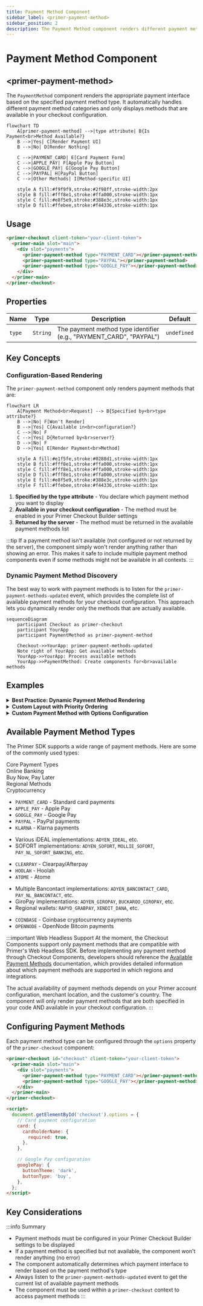 ```yaml
---
title: Payment Method Component
sidebar_label: <primer-payment-method>
sidebar_position: 2
description: The Payment Method component renders different payment method interfaces based on their type and availability in your configuration.
---
```


# Payment Method Component

## \<primer-payment-method\>

The `PaymentMethod` component renders the appropriate payment interface based on the specified payment method type. It automatically handles different payment method categories and only displays methods that are available in your checkout configuration.

```mermaid
flowchart TD
    A[primer-payment-method] -->|type attribute| B{Is Payment<br>Method Available?}
    B -->|Yes| C[Render Payment UI]
    B -->|No| D[Render Nothing]

    C -->|PAYMENT_CARD| E[Card Payment Form]
    C -->|APPLE_PAY| F[Apple Pay Button]
    C -->|GOOGLE_PAY| G[Google Pay Button]
    C -->|PAYPAL| H[PayPal Button]
    C -->|Other Methods| I[Method-specific UI]

    style A fill:#f9f9f9,stroke:#2f98ff,stroke-width:2px
    style B fill:#fff8e1,stroke:#ffa000,stroke-width:1px
    style C fill:#e8f5e9,stroke:#388e3c,stroke-width:1px
    style D fill:#ffebee,stroke:#f44336,stroke-width:1px
```

## Usage

```html
<primer-checkout client-token="your-client-token">
  <primer-main slot="main">
    <div slot="payments">
      <primer-payment-method type="PAYMENT_CARD"></primer-payment-method>
      <primer-payment-method type="PAYPAL"></primer-payment-method>
      <primer-payment-method type="GOOGLE_PAY"></primer-payment-method>
    </div>
  </primer-main>
</primer-checkout>
```

## Properties

| Name   | Type     | Description                                                         | Default     |
| ------ | -------- | ------------------------------------------------------------------- | ----------- |
| `type` | `String` | The payment method type identifier (e.g., "PAYMENT_CARD", "PAYPAL") | `undefined` |

## Key Concepts

### Configuration-Based Rendering

The `primer-payment-method` component only renders payment methods that are:

```mermaid
flowchart LR
    A[Payment Method<br>Request] --> B{Specified by<br>type attribute?}
    B -->|No| F[Won't Render]
    B -->|Yes| C{Available in<br>configuration?}
    C -->|No| F
    C -->|Yes| D{Returned by<br>server?}
    D -->|No| F
    D -->|Yes| E[Render Payment<br>Method]

    style A fill:#e1f5fe,stroke:#0288d1,stroke-width:1px
    style B fill:#fff8e1,stroke:#ffa000,stroke-width:1px
    style C fill:#fff8e1,stroke:#ffa000,stroke-width:1px
    style D fill:#fff8e1,stroke:#ffa000,stroke-width:1px
    style E fill:#e8f5e9,stroke:#388e3c,stroke-width:1px
    style F fill:#ffebee,stroke:#f44336,stroke-width:1px
```

1. **Specified by the type attribute** - You declare which payment method you want to display
2. **Available in your checkout configuration** - The method must be enabled in your Primer Checkout Builder settings
3. **Returned by the server** - The method must be returned in the available payment methods list

:::tip
If a payment method isn't available (not configured or not returned by the server), the component simply won't render anything rather than showing an error. This makes it safe to include multiple payment method components even if some methods might not be available in all contexts.
:::

### Dynamic Payment Method Discovery

The best way to work with payment methods is to listen for the `primer-payment-methods-updated` event, which provides the complete list of available payment methods for your checkout configuration. This approach lets you dynamically render only the methods that are actually available.

```mermaid
sequenceDiagram
    participant Checkout as primer-checkout
    participant YourApp
    participant PaymentMethod as primer-payment-method

    Checkout->>YourApp: primer-payment-methods-updated
    Note right of YourApp: Get available methods
    YourApp->>YourApp: Process available methods
    YourApp->>PaymentMethod: Create components for<br>available methods
```

## Examples

<details>
<summary><strong>Best Practice: Dynamic Payment Method Rendering</strong></summary>

This example shows how to listen for available payment methods and dynamically render them:

```html
<primer-checkout id="checkout" client-token="your-client-token">
  <primer-main slot="main">
    <div slot="payments" id="payment-methods-container">
      <!-- Payment methods will be inserted here -->
    </div>
  </primer-main>
</primer-checkout>

<script>
  const checkout = document.getElementById('checkout');

  checkout.addEventListener('primer-payment-methods-updated', (event) => {
    const paymentMethods = event.detail;
    const container = document.getElementById('payment-methods-container');

    // Clear previous content
    container.innerHTML = '';

    // Render all available payment methods
    paymentMethods.toArray().forEach((method) => {
      container.innerHTML += `
        <div class="payment-method-item">
          <primer-payment-method type="${method.type}"></primer-payment-method>
        </div>
      `;
    });
  });
</script>
```

</details>

<details>
<summary><strong>Custom Layout with Priority Ordering</strong></summary>

This example shows how to create a custom layout where certain payment methods are prioritized:

```html
<primer-checkout id="checkout" client-token="your-client-token">
  <primer-main slot="main">
    <div slot="payments">
      <!-- Prioritize card payment (only displays if available) -->
      <div class="primary-payment-method">
        <primer-payment-method type="PAYMENT_CARD"></primer-payment-method>
      </div>

      <!-- Digital wallets section -->
      <div id="wallets-container" class="payment-section">
        <h3>Quick Checkout</h3>
        <div class="wallet-methods">
          <primer-payment-method type="APPLE_PAY"></primer-payment-method>
          <primer-payment-method type="GOOGLE_PAY"></primer-payment-method>
        </div>
      </div>

      <!-- Other methods will be dynamically added here -->
      <div id="other-methods-container" class="payment-section"></div>
    </div>
  </primer-main>
</primer-checkout>

<script>
  const checkout = document.getElementById('checkout');

  // Define payment method categories
  const walletTypes = ['APPLE_PAY', 'GOOGLE_PAY'];
  const priorityTypes = ['PAYMENT_CARD', 'APPLE_PAY', 'GOOGLE_PAY'];

  checkout.addEventListener('primer-payment-methods-updated', (event) => {
    const paymentMethods = event.detail;
    const allMethods = paymentMethods.toArray();
    const otherContainer = document.getElementById('other-methods-container');
    const walletsContainer = document.getElementById('wallets-container');

    // Check if any wallet methods are available
    const hasWallets = allMethods.some((method) =>
      walletTypes.includes(method.type),
    );

    // Hide wallets container if no wallet methods are available
    if (!hasWallets) {
      walletsContainer.style.display = 'none';
    }

    // Add other payment methods (excluding priority ones)
    const otherMethods = allMethods.filter(
      (method) => !priorityTypes.includes(method.type),
    );

    if (otherMethods.length > 0) {
      otherContainer.innerHTML = '<h3>Other Payment Options</h3>';

      otherMethods.forEach((method) => {
        otherContainer.innerHTML += `
          <div class="payment-method-item">
            <primer-payment-method type="${method.type}"></primer-payment-method>
          </div>
        `;
      });
    } else {
      otherContainer.style.display = 'none';
    }
  });
</script>
```

</details>

<details>
<summary><strong>Custom Payment Method with Options Configuration</strong></summary>

```html
<primer-checkout id="checkout" client-token="your-client-token">
  <primer-main slot="main">
    <div slot="payments">
      <primer-payment-method type="PAYMENT_CARD"></primer-payment-method>
    </div>
  </primer-main>
</primer-checkout>

<script>
  const checkout = document.getElementById('checkout');

  // Configure card payment options
  checkout.options = {
    card: {
      cardholderName: {
        required: true,
      },
      allowedCardNetworks: ['visa', 'mastercard', 'amex'],
    },
  };
</script>
```

</details>

## Available Payment Method Types

The Primer SDK supports a wide range of payment methods. Here are some of the commonly used types:

<div class="tabs-container">
<div class="tabs">
<div class="tab core active">Core Payment Types</div>
<div class="tab banking">Online Banking</div>
<div class="tab bnpl">Buy Now, Pay Later</div>
<div class="tab regional">Regional Methods</div>
<div class="tab crypto">Cryptocurrency</div>
</div>

<div class="tab-content core active">

- `PAYMENT_CARD` - Standard card payments
- `APPLE_PAY` - Apple Pay
- `GOOGLE_PAY` - Google Pay
- `PAYPAL` - PayPal payments
- `KLARNA` - Klarna payments

</div>

<div class="tab-content banking">

- Various iDEAL implementations: `ADYEN_IDEAL`, etc.
- SOFORT implementations: `ADYEN_SOFORT`, `MOLLIE_SOFORT`, `PAY_NL_SOFORT_BANKING`, etc.

</div>

<div class="tab-content bnpl">

- `CLEARPAY` - Clearpay/Afterpay
- `HOOLAH` - Hoolah
- `ATOME` - Atome

</div>

<div class="tab-content regional">

- Multiple Bancontact implementations: `ADYEN_BANCONTACT_CARD`, `PAY_NL_BANCONTACT`, etc.
- GiroPay implementations: `ADYEN_GIROPAY`, `BUCKAROO_GIROPAY`, etc.
- Regional wallets: `RAPYD_GRABPAY`, `XENDIT_DANA`, etc.

</div>

<div class="tab-content crypto">

- `COINBASE` - Coinbase cryptocurrency payments
- `OPENNODE` - OpenNode Bitcoin payments

</div>
</div>

:::important Web Headless Support
At the moment, the Checkout Components support only payment methods that are compatible with Primer's Web Headless SDK. Before implementing any payment method through Checkout Components, developers should reference the [Available Payment Methods](https://primer.io/docs/payment-methods/available-payment-methods) documentation, which provides detailed information about which payment methods are supported in which regions and integrations.

The actual availability of payment methods depends on your Primer account configuration, merchant location, and the customer's country. The component will only render payment methods that are both specified in your code AND available in your checkout configuration.
:::

## Configuring Payment Methods

Each payment method type can be configured through the `options` property of the `primer-checkout` component:

```html
<primer-checkout id="checkout" client-token="your-client-token">
  <primer-main slot="main">
    <div slot="payments">
      <primer-payment-method type="PAYMENT_CARD"></primer-payment-method>
      <primer-payment-method type="GOOGLE_PAY"></primer-payment-method>
    </div>
  </primer-main>
</primer-checkout>

<script>
  document.getElementById('checkout').options = {
    // Card payment configuration
    card: {
      cardholderName: {
        required: true,
      },
    },

    // Google Pay configuration
    googlePay: {
      buttonTheme: 'dark',
      buttonType: 'buy',
    },
  };
</script>
```

## Key Considerations

:::info Summary

- Payment methods must be configured in your Primer Checkout Builder settings to be displayed
- If a payment method is specified but not available, the component won't render anything (no error)
- The component automatically determines which payment interface to render based on the payment method's type
- Always listen to the `primer-payment-methods-updated` event to get the current list of available payment methods
- The component must be used within a `primer-checkout` context to access payment methods
  :::
